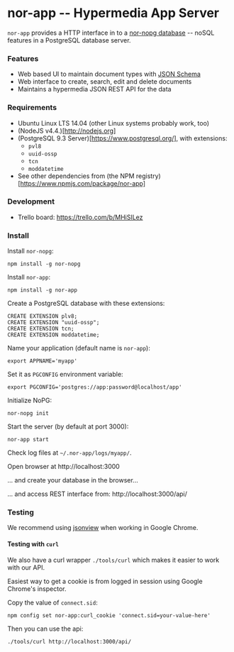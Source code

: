 nor-app -- Hypermedia App Server
================================

`nor-app` provides a HTTP interface in to a [nor-nopg 
database](https://github.com/sendanor/nor-nopg) -- noSQL features in a 
PostgreSQL database server.

### Features

* Web based UI to maintain document types with [JSON Schema](http://json-schema.org/)
* Web interface to create, search, edit and delete documents
* Maintains a hypermedia JSON REST API for the data

### Requirements

* Ubuntu Linux LTS 14.04 (other Linux systems probably work, too)
* (NodeJS v4.4.)[http://nodejs.org]
* (PostgreSQL 9.3 Server)[https://www.postgresql.org/], with extensions:
  * `pvl8`
  * `uuid-ossp`
  * `tcn`
  * `moddatetime`
* See other dependencies from (the NPM registry)[https://www.npmjs.com/package/nor-app]

### Development

* Trello board: https://trello.com/b/MHiSILez

### Install

Install `nor-nopg`: 

```
npm install -g nor-nopg
```

Install `nor-app`: 

```
npm install -g nor-app
```

Create a PostgreSQL database with these extensions:

```
CREATE EXTENSION plv8;
CREATE EXTENSION "uuid-ossp";
CREATE EXTENSION tcn;
CREATE EXTENSION moddatetime;
```

Name your application (default name is `nor-app`): 

```
export APPNAME='myapp'
```

Set it as `PGCONFIG` environment variable: 

```
export PGCONFIG='postgres://app:password@localhost/app'
```

Initialize NoPG:

```
nor-nopg init
```

Start the server (by default at port 3000):

```
nor-app start
```

Check log files at `~/.nor-app/logs/myapp/`.

Open browser at http://localhost:3000

... and create your database in the browser...

... and access REST interface from: http://localhost:3000/api/

### Testing

We recommend using [jsonview](https://chrome.google.com/webstore/detail/jsonview/chklaanhfefbnpoihckbnefhakgolnmc) when working in Google Chrome.

#### Testing with `curl`

We also have a curl wrapper `./tools/curl` which makes it easier to work with our API.

Easiest way to get a cookie is from logged in session using Google Chrome's inspector. 

Copy the value of `connect.sid`:

```
npm config set nor-app:curl_cookie 'connect.sid=your-value-here'
```

Then you can use the api:

```
./tools/curl http://localhost:3000/api/
```
